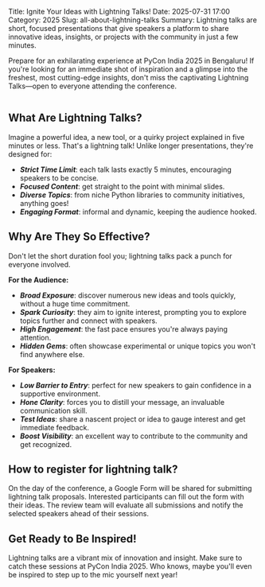 Title: Ignite Your Ideas with Lightning Talks!
Date: 2025-07-31 17:00
Category: 2025
Slug: all-about-lightning-talks
Summary: Lightning talks are short, focused presentations that give speakers a platform to share innovative ideas, insights, or projects with the community in just a few minutes.

Prepare for an exhilarating experience at PyCon India 2025 in Bengaluru! If you're looking for an immediate shot of inspiration and a glimpse into the freshest, most cutting-edge insights, don't miss the captivating Lightning Talks—open to everyone attending the conference.

<p align="center" data-aos="fade-right"  data-aos-duration="1000">
    <img src="{static}/images/2025/lightning-talk.jpg" alt="" class="img-fluid" style="border-radius: 10%; max-height: 700px;">
</p>

## What Are Lightning Talks?

Imagine a powerful idea, a new tool, or a quirky project explained in five minutes or less. That's a lightning talk! Unlike longer presentations, they're designed for:

- ***Strict Time Limit***: each talk lasts exactly 5 minutes, encouraging speakers to be concise.
- ***Focused Content***: get straight to the point with minimal slides.
- ***Diverse Topics***: from niche Python libraries to community initiatives, anything goes!
- ***Engaging Format***: informal and dynamic, keeping the audience hooked.

## Why Are They So Effective?

Don't let the short duration fool you; lightning talks pack a punch for everyone involved.

**For the Audience:**

- ***Broad Exposure***: discover numerous new ideas and tools quickly, without a huge time commitment.
- ***Spark Curiosity***: they aim to ignite interest, prompting you to explore topics further and connect with speakers.
- ***High Engagement***: the fast pace ensures you're always paying attention.
- ***Hidden Gems***: often showcase experimental or unique topics you won't find anywhere else.

**For Speakers:**

- ***Low Barrier to Entry***: perfect for new speakers to gain confidence in a supportive environment.
- ***Hone Clarity***: forces you to distill your message, an invaluable communication skill.
- ***Test Ideas***: share a nascent project or idea to gauge interest and get immediate feedback.
- ***Boost Visibility***: an excellent way to contribute to the community and get recognized.

## How to register for lightning talk?

On the day of the conference, a Google Form will be shared for submitting lightning talk proposals. Interested participants can fill out the form with their ideas. The review team will evaluate all submissions and notify the selected speakers ahead of their sessions.

## Get Ready to Be Inspired!

Lightning talks are a vibrant mix of innovation and insight. Make sure to catch these sessions at PyCon India 2025. Who knows, maybe you'll even be inspired to step up to the mic yourself next year!